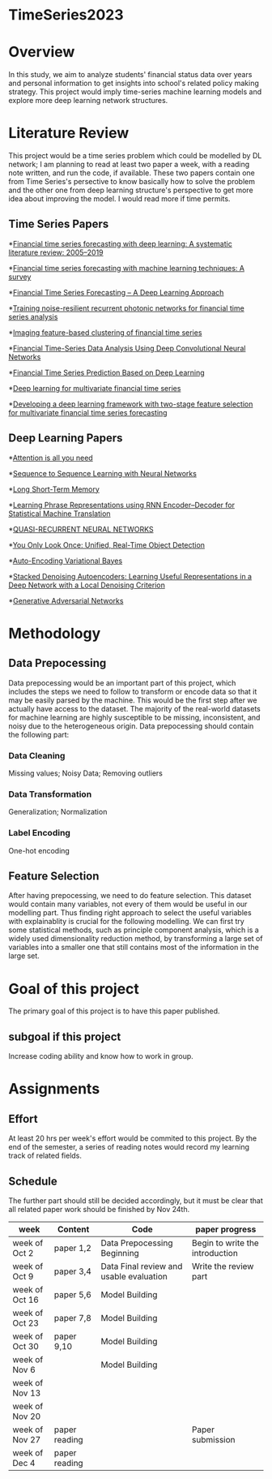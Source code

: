 # TimeSeries2023
# Overview

In this study, we aim to analyze students' financial status data over years and personal information to get insights into school's related policy making strategy. This project would imply time-series machine learning models and explore more deep learning network structures.

# Literature Review
This project would be a time series problem which could be modelled by DL network; I am planning to read at least two paper a week, with a reading note written, and run the code, if available. These two papers contain one from Time Series's persective to know basically how to solve the problem and the other one from deep learning structure's perspective to get more idea about improving the model. I would read more if time permits.

## Time Series Papers
*[Financial time series forecasting with deep learning: A systematic literature review: 2005–2019](https://arxiv.org/pdf/1911.13288.pdf)

*[Financial time series forecasting with machine learning techniques: A survey](https://research.bond.edu.au/en/publications/financial-time-series-forecasting-with-machine-learning-technique)

*[Financial Time Series Forecasting – A Deep Learning Approach](http://www.ijmlc.org/vol7/632-P17.pdf)

*[Training noise-resilient recurrent photonic networks for financial time series analysis](https://ieeexplore.ieee.org/stamp/stamp.jsp?tp=&arnumber=9287649)

*[Imaging feature-based clustering of financial time series](https://journals.plos.org/plosone/article?id=10.1371/journal.pone.0288836)

*[Financial Time-Series Data Analysis Using Deep Convolutional Neural Networks](https://ieeexplore.ieee.org/abstract/document/7979885)

*[Financial Time Series Prediction Based on Deep Learning](https://link.springer.com/article/10.1007/s11277-017-5086-2)

*[Deep learning for multivariate financial time series](https://www.diva-portal.org/smash/get/diva2:820891/FULLTEXT01.pdf)

*[Developing a deep learning framework with two-stage feature selection for multivariate financial time series forecasting](https://www.sciencedirect.com/science/article/abs/pii/S0957417420300634)

## Deep Learning Papers
*[Attention is all you need](https://github.com/Data-ScienceHub/gpce-covid/blob/main/papers/Attension%20is%20all%20You%20Need.pdf)

*[Sequence to Sequence Learning with Neural Networks](https://proceedings.neurips.cc/paper_files/paper/2014/hash/a14ac55a4f27472c5d894ec1c3c743d2-Abstract.html)

*[Long Short-Term Memory](https://ieeexplore.ieee.org/abstract/document/6795963)

*[Learning Phrase Representations using RNN Encoder–Decoder for Statistical Machine Translation](https://arxiv.org/abs/1406.1078)

*[QUASI-RECURRENT NEURAL NETWORKS](https://arxiv.org/abs/1611.01576)

*[You Only Look Once: Unified, Real-Time Object Detection](https://arxiv.org/abs/1506.02640)

*[Auto-Encoding Variational Bayes](https://arxiv.org/abs/1312.6114)

*[Stacked Denoising Autoencoders: Learning Useful Representations in a Deep Network with a Local Denoising Criterion](https://www.jmlr.org/papers/volume11/vincent10a/vincent10a.pdf)

*[Generative Adversarial Networks](https://arxiv.org/abs/1406.2661)

# Methodology

## Data Prepocessing
Data prepocessing would be an important part of this project, which includes the steps we need to follow to transform or encode data so that it may be easily parsed by the machine. This would be the first step after we actually have access to the dataset. The majority of the real-world datasets for machine learning are highly susceptible to be missing, inconsistent, and noisy due to the heterogeneous origin. Data prepocessing should contain the following part:
### Data Cleaning
Missing values;
Noisy Data; 
Removing outliers
### Data Transformation
Generalization; 
Normalization
### Label Encoding
One-hot encoding

## Feature Selection
After having prepocessing, we need to do feature selection. This dataset would contain many variables, not every of them would be useful in our modelling part. Thus finding right approach to select the useful variables with explainablity is crucial for the following modelling.
We can first try some statistical methods, such as principle component analysis, which is a widely used dimensionality reduction method, by transforming a large set of variables into a smaller one that still contains most of the information in the large set. 
# Goal of this project
The primary goal of this project is to have this paper published.
## subgoal if this project
Increase coding ability and know how to work in group.

# Assignments
## Effort
At least 20 hrs per week's effort would be commited to this project. By the end of the semester, a series of reading notes would record my learning track of related fields.
## Schedule
The further part should still be decided accordingly, but it must be clear that all related paper work should be finished by Nov 24th.
 
| week             | Content       | Code                       | paper progress |
| -------------    | ------------- |----------------------------|--------------- |
| week of Oct 2    | paper 1,2     |Data Prepocessing Beginning |Begin to write the introduction |
| week of Oct 9    | paper 3,4     |Data Final review and usable evaluation    |Write the review part |
| week of Oct 16   | paper 5,6     |Model Building              |  |
| week of Oct 23   | paper 7,8     |Model Building              |  |
| week of Oct 30   | paper 9,10    |Model Building              |  |
| week of Nov 6    |               |Model Building              |  |
| week of Nov 13   |               |                            |  |
| week of Nov 20   |               |                            |  |
| week of Nov 27   | paper reading |                            |Paper submission |
| week of Dec 4    | paper reading |                            |                |



